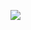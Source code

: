 ![](https://gm1.ggpht.com/bDf0EX3aFd5xEs5wrTGf5k8b-Kk0te5SGZLeoav2imKgj7w5cadekz5NbJ7HYL4teaeBA_u5QYAYClXSkVzxvoAEz0NIiB6FmACLw3WyKe0nJw82ga8TwDbCeDbJI8Nvj68UntBdvifakKrK7FlqctqwKJPW9Vzkh9qNxIwob-zMuyteSDaSbpqJD4j7piqgtT9kRxoa2xrDzpk3tKyqqews4r2jq_-jlMFtJbTtWEstQzWtcXLKSAoS_tmoKuCO2VmPxllRkasaFHYPPZtWGX39M-4X--1gqlE8THdl1T7kU_74tfUA72hroJ_miXHHRrgYuBaHzdmNXdUv0gZoalTZ5ZWQ4LM77X8QaggZt6H3e8uXHzMc62ri8loF4UrFaknsnRGCE_9V9-god-1OMJopGi-LlbKxa3NEvKLA2JKlgRsQByq0oPwiqZDpGq1i6Sr4WlgjB37c1pM_Zxynfd786S8DOuAXeXK3aSwJwS4if_fgFbBBlUU1eoCdiMCZE0THT4FX61t_8VP6N9Ihcw_17Om4A0dDj5Mkw0xV1zY-yVS0sIQDmIrMtTkby6vQbdLJckbQoN_FF03vZ1M5APgH8QbgC1_Fpsp82voXMRFzHZG3mRmARmgrpjr2i3fWfWhnlGh5QkZKk_N2jm4IvoopdkpEynS4gET4QTCLiyyEcNqRidtCPK06a9z__vm3EVC8boZGPnFeE5NU3wXK8pM2FQ9leQ=w1440-h726-l75-ft)
